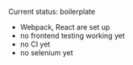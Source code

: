 Current status: boilerplate
- Webpack, React are set up
- no frontend testing working yet
- no CI yet
- no selenium yet
